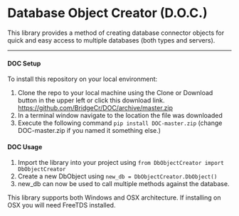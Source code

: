 # Database Object Creator (D.O.C.)
This library provides a method of creating database connector objects for quick and easy access to multiple
databases (both types and servers).

---

#### DOC Setup
To install this repository on your local environment:
1. Clone the repo to your local machine using the Clone or Download button in the upper left
or click this download link. https://github.com/BridgeCr/DOC/archive/master.zip
2. In a terminal window navigate to the location the file was downloaded
3. Execute the following command `pip install DOC-master.zip` (change DOC-master.zip if you named it something else.)

#### DOC Usage
1. Import the library into your project using `from DbObjectCreator import DbObjectCreator`
2. Create a new DbObject using `new_db = DbObjectCreator.DbObject()`
3. new_db can now be used to call multiple methods against the database.


This library supports both Windows and OSX architecture. If installing on OSX you will need FreeTDS installed.
